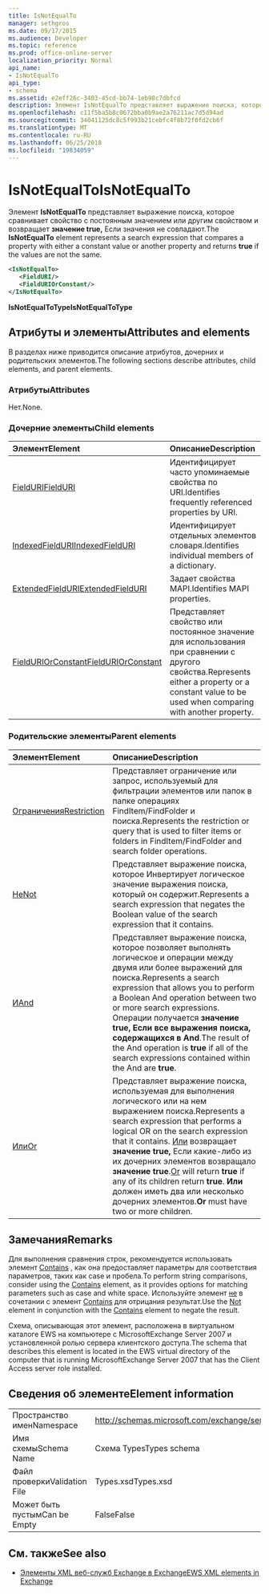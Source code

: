 ```yaml
---
title: IsNotEqualTo
manager: sethgros
ms.date: 09/17/2015
ms.audience: Developer
ms.topic: reference
ms.prod: office-online-server
localization_priority: Normal
api_name:
- IsNotEqualTo
api_type:
- schema
ms.assetid: e2eff26c-3403-45cd-bb74-1eb98c7dbfcd
description: Элемент IsNotEqualTo представляет выражение поиска, которое сравнивает свойство с постоянным значением или другим свойством и возвращает значение true, если значения не совпадают.
ms.openlocfilehash: c11f5ba5b8c0672bba0b9ae2a76211ac7d5d94ad
ms.sourcegitcommit: 34041125dc8c5f993b21cebfc4f8b72f0fd2cb6f
ms.translationtype: MT
ms.contentlocale: ru-RU
ms.lasthandoff: 06/25/2018
ms.locfileid: "19834059"
---
```

# <a name="isnotequalto"></a><span data-ttu-id="07a01-103">IsNotEqualTo</span><span class="sxs-lookup"><span data-stu-id="07a01-103">IsNotEqualTo</span></span>

<span data-ttu-id="07a01-104">Элемент **IsNotEqualTo** представляет выражение поиска, которое сравнивает свойство с постоянным значением или другим свойством и возвращает **значение true,** Если значения не совпадают.</span><span class="sxs-lookup"><span data-stu-id="07a01-104">The **IsNotEqualTo** element represents a search expression that compares a property with either a constant value or another property and returns **true** if the values are not the same.</span></span> 
  
```xml
<IsNotEqualTo>
   <FieldURI/>
   <FieldURIOrConstant/>
</IsNotEqualTo>
```

 <span data-ttu-id="07a01-105">**IsNotEqualToType**</span><span class="sxs-lookup"><span data-stu-id="07a01-105">**IsNotEqualToType**</span></span>
## <a name="attributes-and-elements"></a><span data-ttu-id="07a01-106">Атрибуты и элементы</span><span class="sxs-lookup"><span data-stu-id="07a01-106">Attributes and elements</span></span>

<span data-ttu-id="07a01-107">В разделах ниже приводится описание атрибутов, дочерних и родительских элементов.</span><span class="sxs-lookup"><span data-stu-id="07a01-107">The following sections describe attributes, child elements, and parent elements.</span></span>
  
### <a name="attributes"></a><span data-ttu-id="07a01-108">Атрибуты</span><span class="sxs-lookup"><span data-stu-id="07a01-108">Attributes</span></span>

<span data-ttu-id="07a01-109">Нет.</span><span class="sxs-lookup"><span data-stu-id="07a01-109">None.</span></span>
  
### <a name="child-elements"></a><span data-ttu-id="07a01-110">Дочерние элементы</span><span class="sxs-lookup"><span data-stu-id="07a01-110">Child elements</span></span>

|<span data-ttu-id="07a01-111">**Элемент**</span><span class="sxs-lookup"><span data-stu-id="07a01-111">**Element**</span></span>|<span data-ttu-id="07a01-112">**Описание**</span><span class="sxs-lookup"><span data-stu-id="07a01-112">**Description**</span></span>|
|:-----|:-----|
|[<span data-ttu-id="07a01-113">FieldURI</span><span class="sxs-lookup"><span data-stu-id="07a01-113">FieldURI</span></span>](fielduri.md) <br/> |<span data-ttu-id="07a01-114">Идентифицирует часто упоминаемые свойства по URI.</span><span class="sxs-lookup"><span data-stu-id="07a01-114">Identifies frequently referenced properties by URI.</span></span>  <br/> |
|[<span data-ttu-id="07a01-115">IndexedFieldURI</span><span class="sxs-lookup"><span data-stu-id="07a01-115">IndexedFieldURI</span></span>](indexedfielduri.md) <br/> |<span data-ttu-id="07a01-116">Идентифицирует отдельных элементов словаря.</span><span class="sxs-lookup"><span data-stu-id="07a01-116">Identifies individual members of a dictionary.</span></span>  <br/> |
|[<span data-ttu-id="07a01-117">ExtendedFieldURI</span><span class="sxs-lookup"><span data-stu-id="07a01-117">ExtendedFieldURI</span></span>](extendedfielduri.md) <br/> |<span data-ttu-id="07a01-118">Задает свойства MAPI.</span><span class="sxs-lookup"><span data-stu-id="07a01-118">Identifies MAPI properties.</span></span>  <br/> |
|[<span data-ttu-id="07a01-119">FieldURIOrConstant</span><span class="sxs-lookup"><span data-stu-id="07a01-119">FieldURIOrConstant</span></span>](fielduriorconstant.md) <br/> |<span data-ttu-id="07a01-120">Представляет свойство или постоянное значение для использования при сравнении с другого свойства.</span><span class="sxs-lookup"><span data-stu-id="07a01-120">Represents either a property or a constant value to be used when comparing with another property.</span></span>  <br/> |
   
### <a name="parent-elements"></a><span data-ttu-id="07a01-121">Родительские элементы</span><span class="sxs-lookup"><span data-stu-id="07a01-121">Parent elements</span></span>

|<span data-ttu-id="07a01-122">**Элемент**</span><span class="sxs-lookup"><span data-stu-id="07a01-122">**Element**</span></span>|<span data-ttu-id="07a01-123">**Описание**</span><span class="sxs-lookup"><span data-stu-id="07a01-123">**Description**</span></span>|
|:-----|:-----|
|[<span data-ttu-id="07a01-124">Ограничения</span><span class="sxs-lookup"><span data-stu-id="07a01-124">Restriction</span></span>](restriction.md) <br/> |<span data-ttu-id="07a01-125">Представляет ограничение или запрос, используемый для фильтрации элементов или папок в папке операциях FindItem/FindFolder и поиска.</span><span class="sxs-lookup"><span data-stu-id="07a01-125">Represents the restriction or query that is used to filter items or folders in FindItem/FindFolder and search folder operations.</span></span>  <br/> |
|[<span data-ttu-id="07a01-126">Не</span><span class="sxs-lookup"><span data-stu-id="07a01-126">Not</span></span>](not.md) <br/> |<span data-ttu-id="07a01-127">Представляет выражение поиска, которое Инвертирует логическое значение выражения поиска, который он содержит.</span><span class="sxs-lookup"><span data-stu-id="07a01-127">Represents a search expression that negates the Boolean value of the search expression that it contains.</span></span>  <br/> |
|[<span data-ttu-id="07a01-128">И</span><span class="sxs-lookup"><span data-stu-id="07a01-128">And</span></span>](and.md) <br/> |<span data-ttu-id="07a01-129">Представляет выражение поиска, которое позволяет выполнять логическое и операции между двумя или более выражений для поиска.</span><span class="sxs-lookup"><span data-stu-id="07a01-129">Represents a search expression that allows you to perform a Boolean And operation between two or more search expressions.</span></span> <span data-ttu-id="07a01-130">Операции получается **значение true,** **Если все выражения поиска, содержащихся в And**.</span><span class="sxs-lookup"><span data-stu-id="07a01-130">The result of the And operation is **true** if all of the search expressions contained within the And are **true**.</span></span>  <br/> |
|[<span data-ttu-id="07a01-131">Или</span><span class="sxs-lookup"><span data-stu-id="07a01-131">Or</span></span>](or.md) <br/> |<span data-ttu-id="07a01-132">Представляет выражение поиска, используемая для выполнения логического или на нем выражением поиска.</span><span class="sxs-lookup"><span data-stu-id="07a01-132">Represents a search expression that performs a logical OR on the search expression that it contains.</span></span> <span data-ttu-id="07a01-133">[Или](or.md) возвращает **значение true,** Если какие-либо из их дочерних элементов возвращало **значение true**.</span><span class="sxs-lookup"><span data-stu-id="07a01-133">[Or](or.md) will return **true** if any of its children return **true**.</span></span> <span data-ttu-id="07a01-134">**Или** должен иметь два или несколько дочерних элементов.</span><span class="sxs-lookup"><span data-stu-id="07a01-134">**Or** must have two or more children.</span></span>  <br/> |
   
## <a name="remarks"></a><span data-ttu-id="07a01-135">Замечания</span><span class="sxs-lookup"><span data-stu-id="07a01-135">Remarks</span></span>

<span data-ttu-id="07a01-136">Для выполнения сравнения строк, рекомендуется использовать элемент [Contains](contains.md) , как она предоставляет параметры для соответствия параметров, таких как case и пробела.</span><span class="sxs-lookup"><span data-stu-id="07a01-136">To perform string comparisons, consider using the [Contains](contains.md) element, as it provides options for matching parameters such as case and white space.</span></span> <span data-ttu-id="07a01-137">Используйте элемент [не](not.md) в сочетании с элемент [Contains](contains.md) для отрицания результат.</span><span class="sxs-lookup"><span data-stu-id="07a01-137">Use the [Not](not.md) element in conjunction with the [Contains](contains.md) element to negate the result.</span></span> 
  
<span data-ttu-id="07a01-138">Схема, описывающая этот элемент, расположена в виртуальном каталоге EWS на компьютере с MicrosoftExchange Server 2007 и установленной ролью сервера клиентского доступа.</span><span class="sxs-lookup"><span data-stu-id="07a01-138">The schema that describes this element is located in the EWS virtual directory of the computer that is running MicrosoftExchange Server 2007 that has the Client Access server role installed.</span></span>
  
## <a name="element-information"></a><span data-ttu-id="07a01-139">Сведения об элементе</span><span class="sxs-lookup"><span data-stu-id="07a01-139">Element information</span></span>

|||
|:-----|:-----|
|<span data-ttu-id="07a01-140">Пространство имен</span><span class="sxs-lookup"><span data-stu-id="07a01-140">Namespace</span></span>  <br/> |http://schemas.microsoft.com/exchange/services/2006/types  <br/> |
|<span data-ttu-id="07a01-141">Имя схемы</span><span class="sxs-lookup"><span data-stu-id="07a01-141">Schema Name</span></span>  <br/> |<span data-ttu-id="07a01-142">Схема Types</span><span class="sxs-lookup"><span data-stu-id="07a01-142">Types schema</span></span>  <br/> |
|<span data-ttu-id="07a01-143">Файл проверки</span><span class="sxs-lookup"><span data-stu-id="07a01-143">Validation File</span></span>  <br/> |<span data-ttu-id="07a01-144">Types.xsd</span><span class="sxs-lookup"><span data-stu-id="07a01-144">Types.xsd</span></span>  <br/> |
|<span data-ttu-id="07a01-145">Может быть пустым</span><span class="sxs-lookup"><span data-stu-id="07a01-145">Can be Empty</span></span>  <br/> |<span data-ttu-id="07a01-146">False</span><span class="sxs-lookup"><span data-stu-id="07a01-146">False</span></span>  <br/> |
   
## <a name="see-also"></a><span data-ttu-id="07a01-147">См. также</span><span class="sxs-lookup"><span data-stu-id="07a01-147">See also</span></span>



- [<span data-ttu-id="07a01-148">Элементы XML веб-служб Exchange в Exchange</span><span class="sxs-lookup"><span data-stu-id="07a01-148">EWS XML elements in Exchange</span></span>](ews-xml-elements-in-exchange.md)

